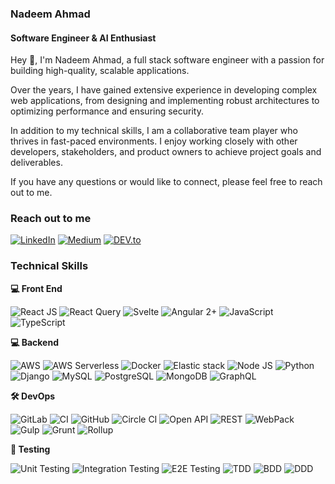 ### Nadeem Ahmad
#### Software Engineer & AI Enthusiast 

Hey 👋, I'm Nadeem Ahmad, a full stack software engineer with a passion for building high-quality, scalable applications. 

Over the years, I have gained extensive experience in developing complex web applications, from designing and implementing robust architectures to optimizing performance and ensuring security.

In addition to my technical skills, I am a collaborative team player who thrives in fast-paced environments. I enjoy working closely with other developers, stakeholders, and product owners to achieve project goals and deliverables.

If you have any questions or would like to connect, please feel free to reach out to me.

### **Reach out to me**

[![LinkedIn](https://img.shields.io/badge/LinkedIn-0077B5?style=flat-square&logo=linkedin&logoColor=white)](https://www.linkedin.com/in/nadeem-ahmad-167921156/)
[![Medium](https://img.shields.io/badge/Medium-12100E?style=flat-square&logo=medium&logoColor=white)](https://medium.com/@nadeem.ahmad.na)
[![DEV.to](https://img.shields.io/badge/DEV.to-0A0A0A?style=flat-square&logo=dev.to&logoColor=white)](https://dev.to/nadeemahmad)


### **Technical Skills**

**💻 Front End**

![React JS](https://img.shields.io/badge/-React_JS-blue?logo=react)
![React Query](https://img.shields.io/badge/-React_Query-yellow?logo=react)
![Svelte](https://img.shields.io/badge/-Svelte-red?logo=svelte)
![Angular 2+](https://img.shields.io/badge/-Angular_2%2B-red?logo=angular)
![JavaScript](https://img.shields.io/badge/-JavaScript-yellow?logo=javascript)
![TypeScript](https://img.shields.io/badge/-TypeScript-blue?logo=typescript)

**💻️ Backend**

![AWS](https://img.shields.io/badge/-AWS-orange?logo=amazon-aws)
![AWS Serverless](https://img.shields.io/badge/-AWS_Serverless-orange?logo=amazon-aws)
![Docker](https://img.shields.io/badge/-Docker-blue?logo=docker)
![Elastic stack](https://img.shields.io/badge/-Elasticsearch-blue?logo=elasticsearch)
![Node JS](https://img.shields.io/badge/-Node_JS-green?logo=node.js)
![Python](https://img.shields.io/badge/-Python-blue?logo=python)
![Django](https://img.shields.io/badge/-Django-green?logo=django)
![MySQL](https://img.shields.io/badge/-MySQL-blue?logo=mysql)
![PostgreSQL](https://img.shields.io/badge/-PostgreSQL-blue?logo=postgresql)
![MongoDB](https://img.shields.io/badge/-MongoDB-green?logo=mongodb)
![GraphQL](https://img.shields.io/badge/-GraphQL-pink?logo=graphql)

**🛠️ DevOps**

![GitLab](https://img.shields.io/badge/-GitLab-yellow?logo=gitlab)
![CI](https://img.shields.io/badge/-CI-yellowgreen?logo=gitlab)
![GitHub](https://img.shields.io/badge/-GitHub-black?logo=github)
![Circle CI](https://img.shields.io/badge/-Circle_CI-black?logo=circleci)
![Open API](https://img.shields.io/badge/-Open_API-orange?logo=openapi-initiative)
![REST](https://img.shields.io/badge/-REST-lightgrey?logo=rest)
![WebPack](https://img.shields.io/badge/-Webpack-blue?logo=webpack)
![Gulp](https://img.shields.io/badge/-Gulp-red?logo=gulp)
![Grunt](https://img.shields.io/badge/-Grunt-yellowgreen?logo=grunt)
![Rollup](https://img.shields.io/badge/-Rollup-blueviolet?logo=rollup.js)

**🧪 Testing**

![Unit Testing](https://img.shields.io/badge/-Unit_Testing-blue)
![Integration Testing](https://img.shields.io/badge/-Integration_Testing-blueviolet)
![E2E Testing](https://img.shields.io/badge/-E2E_Testing-brightgreen)
![TDD](https://img.shields.io/badge/-TDD-red)
![BDD](https://img.shields.io/badge/-BDD-yellowgreen)
![DDD](https://img.shields.io/badge/-DDD-blue)
